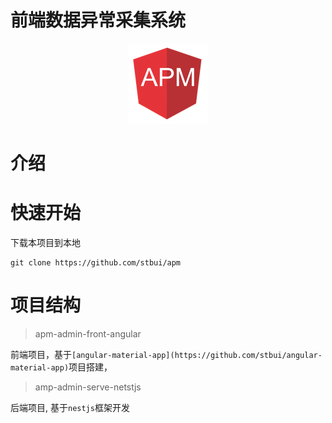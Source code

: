 前端数据异常采集系统
================
<p align="center">
  <a href="./" target="blank"><img src="apm-admin-front-angular/src/assets/logo.png" alt="apm Logo" /></a>
</p>

# 介绍



# 快速开始

下载本项目到本地
```
git clone https://github.com/stbui/apm
```

# 项目结构
> apm-admin-front-angular

前端项目，基于`[angular-material-app](https://github.com/stbui/angular-material-app)`项目搭建，

> amp-admin-serve-netstjs

后端项目, 基于`nestjs`框架开发
